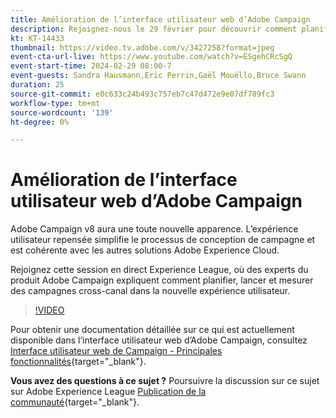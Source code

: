 ```yaml
---
title: Amélioration de l’interface utilisateur web d’Adobe Campaign
description: Rejoignez-nous le 29 février pour découvrir comment planifier, lancer et mesurer des stratégies cross-canal à l’aide de la nouvelle interface utilisateur web d’Adobe Campaign.
kt: KT-14433
thumbnail: https://video.tv.adobe.com/v/3427258?format=jpeg
event-cta-url-live: https://www.youtube.com/watch?v=ESgehCRcSgQ
event-start-time: 2024-02-29 08:00-7
event-guests: Sandra Hausmann,Eric Perrin,Gaël Mouëllo,Bruce Swann
duration: 25
source-git-commit: e0c633c24b493c757eb7c47d472e9e07df789fc3
workflow-type: tm+mt
source-wordcount: '139'
ht-degree: 0%

---
```


# Amélioration de l’interface utilisateur web d’Adobe Campaign

Adobe Campaign v8 aura une toute nouvelle apparence. L’expérience utilisateur repensée simplifie le processus de conception de campagne et est cohérente avec les autres solutions Adobe Experience Cloud.

Rejoignez cette session en direct Experience League, où des experts du produit Adobe Campaign expliquent comment planifier, lancer et mesurer des campagnes cross-canal dans la nouvelle expérience utilisateur.

>[!VIDEO](https://video.tv.adobe.com/v/3427258/?quality=12&learn=on)

Pour obtenir une documentation détaillée sur ce qui est actuellement disponible dans l’interface utilisateur web d’Adobe Campaign, consultez [Interface utilisateur web de Campaign - Principales fonctionnalités](https://experienceleague.adobe.com/docs/campaign-web/v8/whats-new.html?lang=fr){target="_blank"}.

**Vous avez des questions à ce sujet ?** Poursuivre la discussion sur ce sujet sur Adobe Experience League [Publication de la communauté](https://experienceleaguecommunities.adobe.com/t5/adobe-campaign-classic/experience-league-live-post-session-discussion-leaping-ahead/m-p/656893#M2671){target="_blank"}.
